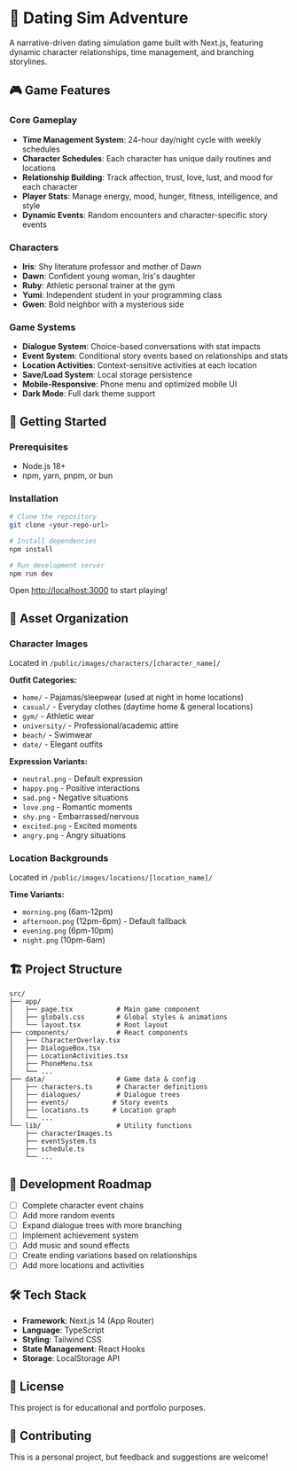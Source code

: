 # 💖 Dating Sim Adventure

A narrative-driven dating simulation game built with Next.js, featuring dynamic character relationships, time management, and branching storylines.

## 🎮 Game Features

### Core Gameplay
- **Time Management System**: 24-hour day/night cycle with weekly schedules
- **Character Schedules**: Each character has unique daily routines and locations
- **Relationship Building**: Track affection, trust, love, lust, and mood for each character
- **Player Stats**: Manage energy, mood, hunger, fitness, intelligence, and style
- **Dynamic Events**: Random encounters and character-specific story events

### Characters
- **Iris**: Shy literature professor and mother of Dawn
- **Dawn**: Confident young woman, Iris's daughter
- **Ruby**: Athletic personal trainer at the gym
- **Yumi**: Independent student in your programming class
- **Gwen**: Bold neighbor with a mysterious side

### Game Systems
- **Dialogue System**: Choice-based conversations with stat impacts
- **Event System**: Conditional story events based on relationships and stats
- **Location Activities**: Context-sensitive activities at each location
- **Save/Load System**: Local storage persistence
- **Mobile-Responsive**: Phone menu and optimized mobile UI
- **Dark Mode**: Full dark theme support

## 🚀 Getting Started

### Prerequisites
- Node.js 18+ 
- npm, yarn, pnpm, or bun

### Installation

```bash
# Clone the repository
git clone <your-repo-url>

# Install dependencies
npm install

# Run development server
npm run dev
```

Open [http://localhost:3000](http://localhost:3000) to start playing!

## 🎨 Asset Organization

### Character Images
Located in `/public/images/characters/[character_name]/`

**Outfit Categories:**
- `home/` - Pajamas/sleepwear (used at night in home locations)
- `casual/` - Everyday clothes (daytime home & general locations)
- `gym/` - Athletic wear
- `university/` - Professional/academic attire
- `beach/` - Swimwear
- `date/` - Elegant outfits

**Expression Variants:**
- `neutral.png` - Default expression
- `happy.png` - Positive interactions
- `sad.png` - Negative situations  
- `love.png` - Romantic moments
- `shy.png` - Embarrassed/nervous
- `excited.png` - Excited moments
- `angry.png` - Angry situations


### Location Backgrounds
Located in `/public/images/locations/[location_name]/`

**Time Variants:**
- `morning.png` (6am-12pm)
- `afternoon.png` (12pm-6pm) - Default fallback
- `evening.png` (6pm-10pm)
- `night.png` (10pm-6am)

## 🏗️ Project Structure

```
src/
├── app/
│   ├── page.tsx           # Main game component
│   ├── globals.css        # Global styles & animations
│   └── layout.tsx         # Root layout
├── components/            # React components
│   ├── CharacterOverlay.tsx
│   ├── DialogueBox.tsx
│   ├── LocationActivities.tsx
│   ├── PhoneMenu.tsx
│   └── ...
├── data/                  # Game data & config
│   ├── characters.ts      # Character definitions
│   ├── dialogues/         # Dialogue trees
│   ├── events/           # Story events
│   ├── locations.ts      # Location graph
│   └── ...
└── lib/                   # Utility functions
    ├── characterImages.ts
    ├── eventSystem.ts
    ├── schedule.ts
    └── ...
```

## 🎯 Development Roadmap

- [ ] Complete character event chains
- [ ] Add more random events
- [ ] Expand dialogue trees with more branching
- [ ] Implement achievement system
- [ ] Add music and sound effects
- [ ] Create ending variations based on relationships
- [ ] Add more locations and activities

## 🛠️ Tech Stack

- **Framework**: Next.js 14 (App Router)
- **Language**: TypeScript
- **Styling**: Tailwind CSS
- **State Management**: React Hooks
- **Storage**: LocalStorage API

## 📝 License

This project is for educational and portfolio purposes.

## 🤝 Contributing

This is a personal project, but feedback and suggestions are welcome!
